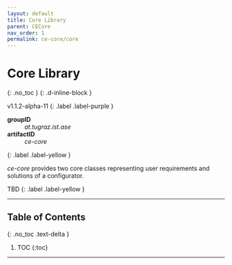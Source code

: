 ```yaml
---
layout: default
title: Core Library
parent: CECore
nav_order: 1
permalink: ce-core/core
---
```


# Core Library
{: .no_toc }
{: .d-inline-block }

<span style = "text-transform: lowercase">v1.1.2-alpha-11</span>
{: .label .label-purple }

<dl style="width:400px;">
    <dt><strong>groupID</strong></dt>
    <dd style = "text-transform: lowercase"><em>at.tugraz.ist.ase</em></dd>
    <dt><strong>artifactID</strong></dt>
    <dd style = "text-transform: lowercase"><em>ce-core</em></dd>
</dl>{: .label .label-yellow }

*ce-core* provides two core classes representing user requirements and solutions of a configurator.

TBD
{: .label .label-yellow }

---

## Table of Contents
{: .no_toc .text-delta }

1. TOC
{:toc}

---